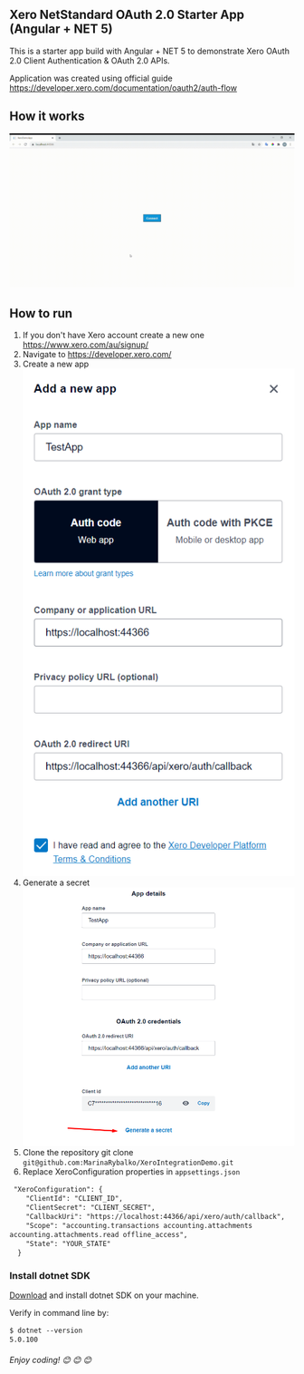 
## Xero NetStandard OAuth 2.0 Starter App (Angular + NET 5)

This is a starter app build with Angular + NET 5 to demonstrate Xero OAuth 2.0 Client Authentication & OAuth 2.0 APIs.

Application was created using official guide https://developer.xero.com/documentation/oauth2/auth-flow

## How it works

![Demo](demo.gif)

## How to run

1. If you don't have Xero account create a new one https://www.xero.com/au/signup/
2. Navigate to https://developer.xero.com/
3. Create a new app 
![Create Xero App](Create_New_App.png)
4. Generate a secret
![Generate a secret](Generate_a_secret.png)
5. Clone the repository 
git clone `git@github.com:MarinaRybalko/XeroIntegrationDemo.git`
6. Replace XeroConfiguration properties in `appsettings.json`
```
 "XeroConfiguration": {
    "ClientId": "CLIENT_ID",
    "ClientSecret": "CLIENT_SECRET",
    "CallbackUri": "https://localhost:44366/api/xero/auth/callback",
    "Scope": "accounting.transactions accounting.attachments accounting.attachments.read offline_access",
    "State": "YOUR_STATE"
  }
```
 
### Install dotnet SDK 

[Download](https://dotnet.microsoft.com/download/dotnet/5.0) and install dotnet SDK on your machine.

Verify in command line by:
```
$ dotnet --version
5.0.100

```

###### Enjoy coding! :blush: :blush: :blush:
